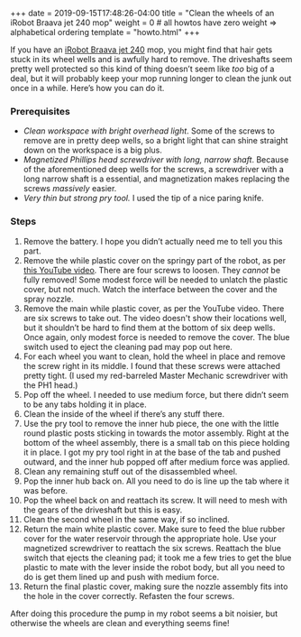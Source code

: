 +++
date = 2019-09-15T17:48:26-04:00
title = "Clean the wheels of an iRobot Braava jet 240 mop"
weight = 0 # all howtos have zero weight => alphabetical ordering
template = "howto.html"
+++

If you have an [iRobot Braava jet 240] mop, you might find that hair gets
stuck in its wheel wells and is awfully hard to remove. The driveshafts seem
pretty well protected so this kind of thing doesn’t seem like *too* big of a
deal, but it will probably keep your mop running longer to clean the junk out
once in a while. Here’s how you can do it.

[iRobot Braava jet 240]: https://store.irobot.com/default/floor-mopping-braava-robot-mop-irobot-braava-jet/B240020.html

### Prerequisites

- *Clean workspace with bright overhead light*. Some of the screws to remove
  are in pretty deep wells, so a bright light that can shine straight down on
  the workspace is a big plus.
- *Magnetized Phillips head screwdriver with long, narrow shaft*. Because of
  the aforementioned deep wells for the screws, a screwdriver with a long
  narrow shaft is a essential, and magnetization makes replacing the screws
  *massively* easier.
- *Very thin but strong pry tool.* I used the tip of a nice paring knife.

### Steps

1. Remove the battery. I hope you didn’t actually need me to tell you this
   part.
1. Remove the while plastic cover on the springy part of the robot, as per
   [this YouTube video]. There are four screws to loosen. They *cannot* be
   fully removed! Some modest force will be needed to unlatch the plastic
   cover, but not much. Watch the interface between the cover and the spray
   nozzle.
1. Remove the main while plastic cover, as per the YouTube video. There are
   six screws to take out. The video doesn't show their locations well, but it
   shouldn’t be hard to find them at the bottom of six deep wells. Once again,
   only modest force is needed to remove the cover. The blue switch used to
   eject the cleaning pad may pop out here.
1. For each wheel you want to clean, hold the wheel in place and remove the
   screw right in its middle. I found that these screws were attached pretty
   tight. (I used my red-barreled Master Mechanic screwdriver with the PH1
   head.)
1. Pop off the wheel. I needed to use medium force, but there didn’t seem to
   be any tabs holding it in place.
1. Clean the inside of the wheel if there’s any stuff there.
1. Use the pry tool to remove the inner hub piece, the one with the little
   round plastic posts sticking in towards the motor assembly. Right at the
   bottom of the wheel assembly, there is a small tab on this piece holding it
   in place. I got my pry tool right in at the base of the tab and pushed
   outward, and the inner hub popped off after medium force was applied.
1. Clean any remaining stuff out of the disassembled wheel.
1. Pop the inner hub back on. All you need to do is line up the tab where it
   was before.
1. Pop the wheel back on and reattach its screw. It will need to mesh with the
   gears of the driveshaft but this is easy.
1. Clean the second wheel in the same way, if so inclined.
1. Return the main white plastic cover. Make sure to feed the blue rubber
   cover for the water reservoir through the appropriate hole. Use your
   magnetized screwdriver to reattach the six screws. Reattach the blue switch
   that ejects the cleaning pad; it took me a few tries to get the blue
   plastic to mate with the lever inside the robot body, but all you need to
   do is get them lined up and push with medium force.
1. Return the final plastic cover, making sure the nozzle assembly fits into
   the hole in the cover correctly. Refasten the four screws.

[this YouTube video]: https://www.youtube.com/watch?v=cuYGOa29w2c

After doing this procedure the pump in my robot seems a bit noisier, but
otherwise the wheels are clean and everything seems fine!
